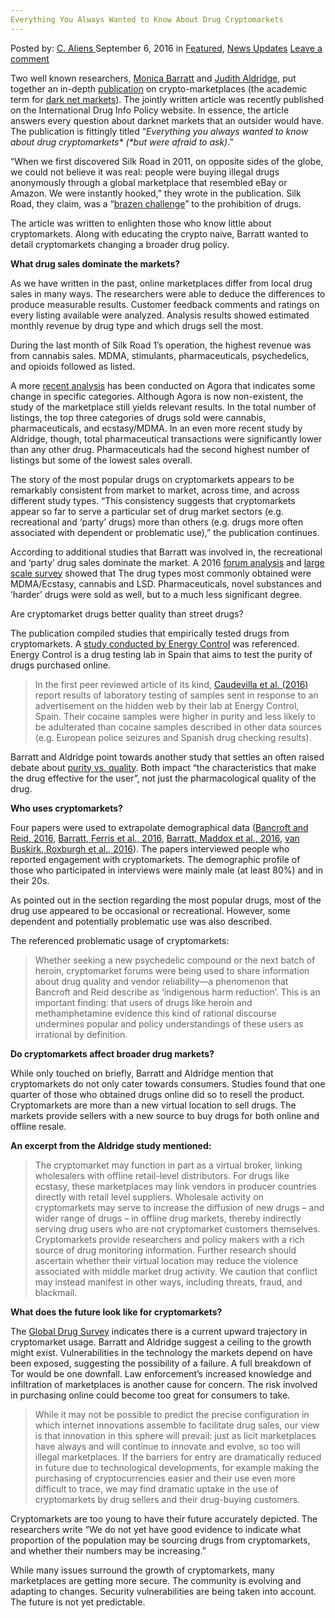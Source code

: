 ```yaml
---
Everything You Always Wanted to Know About Drug Cryptomarkets
---
```

<article class="post-listing post-15362 post type-post status-publish format-standard has-post-thumbnail hentry  tag-cryptomarkets tag-wanted">
    <div class="post-inner">
        <span>Posted by: <a href="https://www.deepdotweb.com/author/caliens/" title="">C. Aliens </a></span>
    <span>September 6, 2016</span>
    <span>in <a href="https://www.deepdotweb.com/category/deepdot-news/" rel="category tag">Featured</a>, <a href="https://www.deepdotweb.com/category/news-updates/" rel="category tag">News Updates</a></span>
    <span><a href="https://www.deepdotweb.com/2016/09/06/everything-always-wanted-know-drug-cryptomarkets/#respond">Leave a comment</a></span>
    </p>
    <div class="clear"></div>
    <div class="entry">
    <p>Two well known researchers, <a href="https://ndarc.med.unsw.edu.au/people/dr-monica-barratt">Monica Barratt</a> and <a href="http://www.manchester.ac.uk/research/judith.aldridge/">Judith Aldridge</a>, put together an in-depth <a href="http://www.ijdp.org/article/S0955-3959(16)30227-4/fulltext">publication</a> on crypto-marketplaces (the academic term for <a href="https://www.deepdotweb.com/dark-net-market-comparison-chart/">dark net markets</a>). The jointly written article was recently published on the International Drug Info Policy website. In essence, the article answers every question about darknet markets that an outsider would have. The publication is fittingly titled “<em>Everything you always wanted to know about drug cryptomarkets* (*but were afraid to ask)</em>.”</p>
    <p>“When we first discovered Silk Road in 2011, on opposite sides of the globe, we could not believe it was real: people were buying illegal drugs anonymously through a global marketplace that resembled eBay or Amazon. We were instantly hooked,” they wrote in the publication. Silk Road, they claim, was a “<a href="https://theconversation.com/the-internet-poses-unique-challenges-for-drug-prohibition-6262">brazen challenge</a>” to the prohibition of drugs.</p>
    <p>The article was written to enlighten those who know little about cryptomarkets. Along with educating the crypto naive, Barratt wanted to detail cryptomarkets changing a broader drug policy.</p>
    <p><strong>What drug sales dominate the markets?</strong></p>
    <p>As we have written in the past, online marketplaces differ from local drug sales in many ways. The researchers were able to deduce the differences to produce measurable results. Customer feedback comments and ratings on every listing available were analyzed. Analysis results showed estimated monthly revenue by drug type and which drugs sell the most.</p>
    <p>During the last month of Silk Road 1’s operation, the highest revenue was from cannabis sales. MDMA, stimulants, pharmaceuticals, psychedelics, and opioids followed as listed.</p>
    <p>A more <a href="http://www.ijdp.org/article/S0955-3959(16)30226-2/pdf">recent analysis</a> has been conducted on Agora that indicates some change in specific categories. Although Agora is now non-existent, the study of the marketplace still yields relevant results. In the total number of listings, the top three categories of drugs sold were cannabis, pharmaceuticals, and ecstasy/MDMA. In an even more recent study by Aldridge, though, total pharmaceutical transactions were significantly lower than any other drug. Pharmaceuticals had the second highest number of listings but some of the lowest sales overall.</p>
    <p>The story of the most popular drugs on cryptomarkets appears to be remarkably consistent from market to market, across time, and across different study types. “This consistency suggests that cryptomarkets appear so far to serve a particular set of drug market sectors (e.g. recreational and ‘party’ drugs) more than others (e.g. drugs more often associated with dependent or problematic use),” the publication continues.</p>
    <p>According to additional studies that Barratt was involved in, the recreational and ‘party’ drug sales dominate the market. A 2016 <a href="http://www.ijdp.org/article/S0955-3959(16)30098-6/pdf">forum analysis</a> and <a href="http://www.ijdp.org/article/S0955-3959(16)30132-3/pdf">large scale survey</a> showed that The drug types most commonly obtained were MDMA/Ecstasy, cannabis and LSD. Pharmaceuticals, novel substances and ‘harder’ drugs were sold as well, but to a much less significant degree.</p>
    <p>Are cryptomarket drugs better quality than street drugs?</p>
    <p>The publication compiled studies that empirically tested drugs from cryptomarkets. A <a href="http://www.ijdp.org/article/S0955-3959(16)30130-X/fulltext">study conducted by Energy Control</a> was referenced. Energy Control is a drug testing lab in Spain that aims to test the purity of drugs purchased online.</p>
    <blockquote><p>In the first peer reviewed article of its kind, <a href="http://www.ijdp.org/servlet/linkout?suffix=e_1_4_1_2_11_2&amp;dbid=4&amp;doi=10.1016/j.drugpo.2016.07.005&amp;key=10.1016%2Fj.drugpo.2016.04.017&amp;cf=pdf&amp;site=drupol-site">Caudevilla et al. (2016)</a> report results of laboratory testing of samples sent in response to an advertisement on the hidden web by their lab at Energy Control, Spain. Their cocaine samples were higher in purity and less likely to be adulterated than cocaine samples described in other data sources (e.g. European police seizures and Spanish drug checking results).</p></blockquote>
    <p>Barratt and Aldridge point towards another study that settles an often raised debate about <a href="http://www.ijdp.org/servlet/linkout?suffix=e_1_4_1_2_5_2&amp;dbid=4&amp;doi=10.1016/j.drugpo.2016.07.005&amp;key=10.1016%2Fj.drugpo.2015.11.008&amp;cf=pdf&amp;site=drupol-site">purity vs. quality</a>. Both impact “the characteristics that make the drug effective for the user”, not just the pharmacological quality of the drug.</p>
    <p><strong>Who uses cryptomarkets?</strong></p>
    <p>Four papers were used to extrapolate demographical data (<a href="http://www.ijdp.org/servlet/linkout?suffix=e_1_4_1_2_5_2&amp;dbid=4&amp;doi=10.1016/j.drugpo.2016.07.005&amp;key=10.1016%2Fj.drugpo.2015.11.008&amp;cf=pdf&amp;site=drupol-site">Bancroft and Reid, 2016</a>, <a href="http://www.ijdp.org/servlet/linkout?suffix=e_1_4_1_2_6_2&amp;dbid=4&amp;doi=10.1016/j.drugpo.2016.07.005&amp;key=10.1016%2Fj.drugpo.2016.04.019&amp;cf=pdf&amp;site=drupol-site">Barratt, Ferris et al., 2016</a>, <a href="http://www.ijdp.org/servlet/linkout?suffix=e_1_4_1_2_8_2&amp;dbid=4&amp;doi=10.1016/j.drugpo.2016.07.005&amp;key=10.1016%2Fj.drugpo.2016.04.006&amp;cf=pdf&amp;site=drupol-site">Barratt, Maddox et al., 2016</a>, <a href="http://www.ijdp.org/servlet/linkout?suffix=e_1_4_1_2_34_2&amp;dbid=4&amp;doi=10.1016/j.drugpo.2016.07.005&amp;key=10.1016%2Fj.drugpo.2016.01.010&amp;cf=pdf&amp;site=drupol-site">van Buskirk, Roxburgh et al., 2016</a>). The papers interviewed people who reported engagement with cryptomarkets. The demographic profile of those who participated in interviews were mainly male (at least 80%) and in their 20s.</p>
    <p>As pointed out in the section regarding the most popular drugs, most of the drug use appeared to be occasional or recreational. However, some dependent and potentially problematic use was also described.</p>
    <p>The referenced problematic usage of cryptomarkets:</p>
    <blockquote><p>Whether seeking a new psychedelic compound or the next batch of heroin, cryptomarket forums were being used to share information about drug quality and vendor reliability—a phenomenon that Bancroft and Reid describe as ‘indigenous harm reduction’. This is an important finding: that users of drugs like heroin and methamphetamine evidence this kind of rational discourse undermines popular and policy understandings of these users as irrational by definition.</p></blockquote>
    <p><strong>Do cryptomarkets affect broader drug markets?</strong></p>
    <p>While only touched on briefly, Barratt and Aldridge mention that cryptomarkets do not only cater towards consumers. Studies found that one quarter of those who obtained drugs online did so to resell the product. Cryptomarkets are more than a new virtual location to sell drugs. The markets provide sellers with a new source to buy drugs for both online and offline resale.</p>
    <p><strong>An excerpt from the Aldridge study mentioned:</strong></p>
    <blockquote><p>The cryptomarket may function in part as a virtual broker, linking wholesalers with offline retail-level distributors. For drugs like ecstasy, these marketplaces may link vendors in producer countries directly with retail level suppliers. Wholesale activity on cryptomarkets may serve to increase the diffusion of new drugs – and wider range of drugs – in offline drug markets, thereby indirectly serving drug users who are not cryptomarket customers themselves. Cryptomarkets provide researchers and policy makers with a rich source of drug monitoring information. Further research should ascertain whether their virtual location may reduce the violence associated with middle market drug activity. We caution that conflict may instead manifest in other ways, including threats, fraud, and blackmail.</p></blockquote>
    <p><strong>What does the future look like for cryptomarkets?</strong></p>
    <p>The <a href="http://motherboard.vice.com/read/more-people-than-ever-say-they-get-their-drugs-on-the-dark-web">Global Drug Survey</a> indicates there is a current upward trajectory in cryptomarket usage. Barratt and Aldridge suggest a ceiling to the growth might exist. Vulnerabilities in the technology the markets depend on have been exposed, suggesting the possibility of a failure. A full breakdown of Tor would be one downfall. Law enforcement’s increased knowledge and infiltration of marketplaces is another cause for concern. The risk involved in purchasing online could become too great for consumers to take.</p>
    <blockquote><p>While it may not be possible to predict the precise configuration in which internet innovations assemble to facilitate drug sales, our view is that innovation in this sphere will prevail: just as licit marketplaces have always and will continue to innovate and evolve, so too will illegal marketplaces. If the barriers for entry are dramatically reduced in future due to technological developments, for example making the purchasing of cryptocurrencies easier and their use even more difficult to trace, we may find dramatic uptake in the use of cryptomarkets by drug sellers and their drug-buying customers.</p></blockquote>
    <p>Cryptomarkets are too young to have their future accurately depicted. The researchers write “We do not yet have good evidence to indicate what proportion of the population may be sourcing drugs from cryptomarkets, and whether their numbers may be increasing.”</p>
    <p>While many issues surround the growth of cryptomarkets, many marketplaces are getting more secure. The community is evolving and adapting to changes. Security vulnerabilities are being taken into account. The future is not yet predictable.</p>
    </div>
    <span style="display:none"><a href="https://www.deepdotweb.com/tag/cryptomarkets/" rel="tag">cryptomarkets</a>  <a href="https://www.deepdotweb.com/tag/wanted/" rel="tag">wanted</a></span> <span style="display:none" class="updated">2016-09-06</span>
    <div style="display:none" class="vcard author" itemprop="author" itemscope itemtype="http://schema.org/Person"><strong class="fn" itemprop="name"><a href="https://www.deepdotweb.com/author/caliens/" title="Posts by C. Aliens" rel="author">C. Aliens</a></strong></div>
    </div>
</article>

